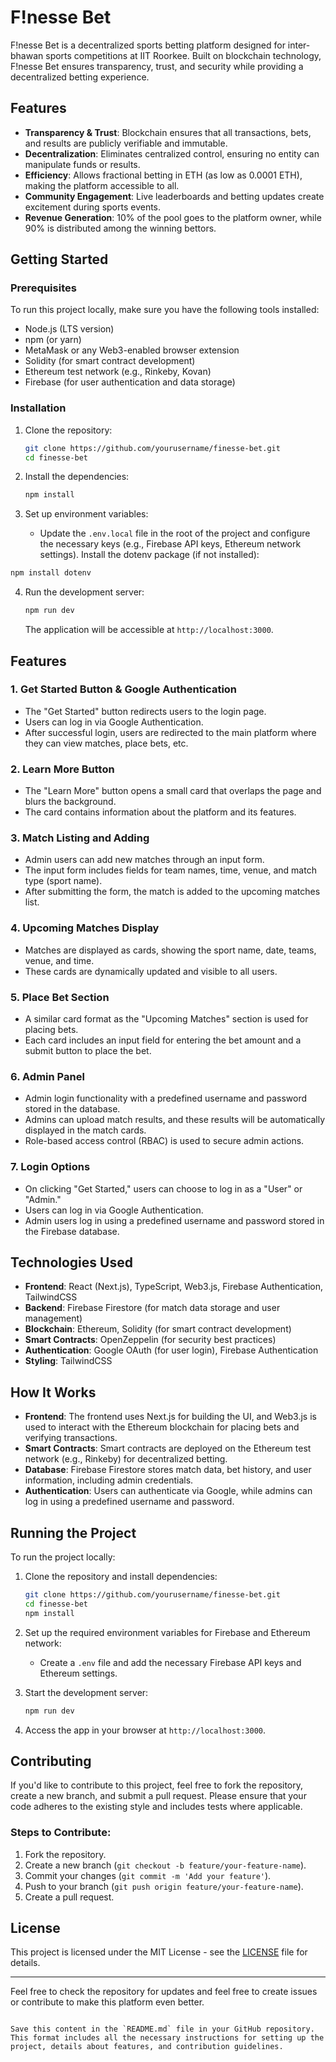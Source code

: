

# F!nesse Bet

F!nesse Bet is a decentralized sports betting platform designed for inter-bhawan sports competitions at IIT Roorkee. Built on blockchain technology, F!nesse Bet ensures transparency, trust, and security while providing a decentralized betting experience.

## Features

- **Transparency & Trust**: Blockchain ensures that all transactions, bets, and results are publicly verifiable and immutable.
- **Decentralization**: Eliminates centralized control, ensuring no entity can manipulate funds or results.
- **Efficiency**: Allows fractional betting in ETH (as low as 0.0001 ETH), making the platform accessible to all.
- **Community Engagement**: Live leaderboards and betting updates create excitement during sports events.
- **Revenue Generation**: 10% of the pool goes to the platform owner, while 90% is distributed among the winning bettors.

## Getting Started

### Prerequisites

To run this project locally, make sure you have the following tools installed:

- Node.js (LTS version)
- npm (or yarn)
- MetaMask or any Web3-enabled browser extension
- Solidity (for smart contract development)
- Ethereum test network (e.g., Rinkeby, Kovan)
- Firebase (for user authentication and data storage)

### Installation

1. Clone the repository:
   ```bash
   git clone https://github.com/yourusername/finesse-bet.git
   cd finesse-bet
   

2. Install the dependencies:
   ```bash
   npm install
   ```

3. Set up environment variables:
   - Update the `.env.local` file in the root of the project and configure the necessary keys (e.g., Firebase API keys, Ethereum network settings).
   Install the dotenv package (if not installed):
```sh
npm install dotenv

```
4. Run the development server:
   ```bash
   npm run dev
   ```
   The application will be accessible at `http://localhost:3000`.

## Features

### 1. **Get Started Button & Google Authentication**
   - The "Get Started" button redirects users to the login page.
   - Users can log in via Google Authentication.
   - After successful login, users are redirected to the main platform where they can view matches, place bets, etc.

### 2. **Learn More Button**
   - The "Learn More" button opens a small card that overlaps the page and blurs the background.
   - The card contains information about the platform and its features.

### 3. **Match Listing and Adding**
   - Admin users can add new matches through an input form.
   - The input form includes fields for team names, time, venue, and match type (sport name).
   - After submitting the form, the match is added to the upcoming matches list.

### 4. **Upcoming Matches Display**
   - Matches are displayed as cards, showing the sport name, date, teams, venue, and time.
   - These cards are dynamically updated and visible to all users.

### 5. **Place Bet Section**
   - A similar card format as the "Upcoming Matches" section is used for placing bets.
   - Each card includes an input field for entering the bet amount and a submit button to place the bet.

### 6. **Admin Panel**
   - Admin login functionality with a predefined username and password stored in the database.
   - Admins can upload match results, and these results will be automatically displayed in the match cards.
   - Role-based access control (RBAC) is used to secure admin actions.

### 7. **Login Options**
   - On clicking "Get Started," users can choose to log in as a "User" or "Admin."
   - Users can log in via Google Authentication.
   - Admin users log in using a predefined username and password stored in the Firebase database.

## Technologies Used

- **Frontend**: React (Next.js), TypeScript, Web3.js, Firebase Authentication, TailwindCSS
- **Backend**: Firebase Firestore (for match data storage and user management)
- **Blockchain**: Ethereum, Solidity (for smart contract development)
- **Smart Contracts**: OpenZeppelin (for security best practices)
- **Authentication**: Google OAuth (for user login), Firebase Authentication
- **Styling**: TailwindCSS

## How It Works

- **Frontend**: The frontend uses Next.js for building the UI, and Web3.js is used to interact with the Ethereum blockchain for placing bets and verifying transactions.
- **Smart Contracts**: Smart contracts are deployed on the Ethereum test network (e.g., Rinkeby) for decentralized betting.
- **Database**: Firebase Firestore stores match data, bet history, and user information, including admin credentials.
- **Authentication**: Users can authenticate via Google, while admins can log in using a predefined username and password.

## Running the Project

To run the project locally:

1. Clone the repository and install dependencies:
   ```bash
   git clone https://github.com/yourusername/finesse-bet.git
   cd finesse-bet
   npm install
   ```

2. Set up the required environment variables for Firebase and Ethereum network:
   - Create a `.env` file and add the necessary Firebase API keys and Ethereum settings.

3. Start the development server:
   ```bash
   npm run dev
   ```

4. Access the app in your browser at `http://localhost:3000`.

## Contributing

If you'd like to contribute to this project, feel free to fork the repository, create a new branch, and submit a pull request. Please ensure that your code adheres to the existing style and includes tests where applicable.

### Steps to Contribute:
1. Fork the repository.
2. Create a new branch (`git checkout -b feature/your-feature-name`).
3. Commit your changes (`git commit -m 'Add your feature'`).
4. Push to your branch (`git push origin feature/your-feature-name`).
5. Create a pull request.

## License

This project is licensed under the MIT License - see the [LICENSE](LICENSE) file for details.

---

Feel free to check the repository for updates and feel free to create issues or contribute to make this platform even better.
```

Save this content in the `README.md` file in your GitHub repository. This format includes all the necessary instructions for setting up the project, details about features, and contribution guidelines.
